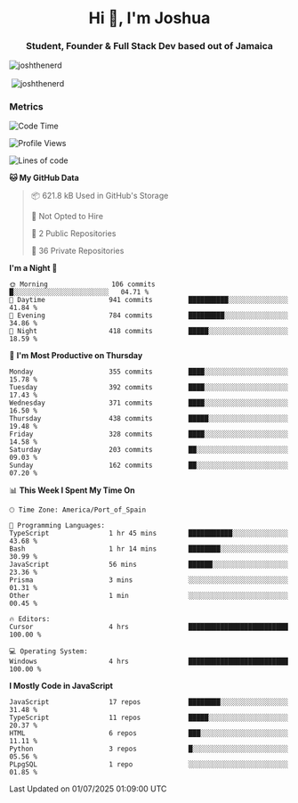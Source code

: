 <h1 align="center">Hi 👋, I'm Joshua</h1>
<h3 align="center">Student, Founder & Full Stack Dev based out of Jamaica</h3>

<p align="left"> <img src="https://komarev.com/ghpvc/?username=JoshTheDeveloperr" alt="joshthenerd" /> </p>

<p>&nbsp;<img align="center" src="https://github-readme-stats.vercel.app/api?username=JoshTheDeveloperr&show_icons=true&count_private=true" alt="joshthenerd" /></p>

### Metrics

<!--START_SECTION:waka-->
![Code Time](http://img.shields.io/badge/Code%20Time-1%2C350%20hrs%2026%20mins-blue)

![Profile Views](http://img.shields.io/badge/Profile%20Views-0-blue)

![Lines of code](https://img.shields.io/badge/From%20Hello%20World%20I%27ve%20Written-3.9%20million%20lines%20of%20code-blue)

**🐱 My GitHub Data** 

> 📦 621.8 kB Used in GitHub's Storage 
 > 
> 🚫 Not Opted to Hire
 > 
> 📜 2 Public Repositories 
 > 
> 🔑 36 Private Repositories 
 > 
**I'm a Night 🦉** 

```text
🌞 Morning                106 commits         █░░░░░░░░░░░░░░░░░░░░░░░░   04.71 % 
🌆 Daytime                941 commits         ██████████░░░░░░░░░░░░░░░   41.84 % 
🌃 Evening                784 commits         █████████░░░░░░░░░░░░░░░░   34.86 % 
🌙 Night                  418 commits         █████░░░░░░░░░░░░░░░░░░░░   18.59 % 
```
📅 **I'm Most Productive on Thursday** 

```text
Monday                   355 commits         ████░░░░░░░░░░░░░░░░░░░░░   15.78 % 
Tuesday                  392 commits         ████░░░░░░░░░░░░░░░░░░░░░   17.43 % 
Wednesday                371 commits         ████░░░░░░░░░░░░░░░░░░░░░   16.50 % 
Thursday                 438 commits         █████░░░░░░░░░░░░░░░░░░░░   19.48 % 
Friday                   328 commits         ████░░░░░░░░░░░░░░░░░░░░░   14.58 % 
Saturday                 203 commits         ██░░░░░░░░░░░░░░░░░░░░░░░   09.03 % 
Sunday                   162 commits         ██░░░░░░░░░░░░░░░░░░░░░░░   07.20 % 
```


📊 **This Week I Spent My Time On** 

```text
🕑︎ Time Zone: America/Port_of_Spain

💬 Programming Languages: 
TypeScript               1 hr 45 mins        ███████████░░░░░░░░░░░░░░   43.68 % 
Bash                     1 hr 14 mins        ████████░░░░░░░░░░░░░░░░░   30.99 % 
JavaScript               56 mins             ██████░░░░░░░░░░░░░░░░░░░   23.36 % 
Prisma                   3 mins              ░░░░░░░░░░░░░░░░░░░░░░░░░   01.31 % 
Other                    1 min               ░░░░░░░░░░░░░░░░░░░░░░░░░   00.45 % 

🔥 Editors: 
Cursor                   4 hrs               █████████████████████████   100.00 % 

💻 Operating System: 
Windows                  4 hrs               █████████████████████████   100.00 % 
```

**I Mostly Code in JavaScript** 

```text
JavaScript               17 repos            ████████░░░░░░░░░░░░░░░░░   31.48 % 
TypeScript               11 repos            █████░░░░░░░░░░░░░░░░░░░░   20.37 % 
HTML                     6 repos             ███░░░░░░░░░░░░░░░░░░░░░░   11.11 % 
Python                   3 repos             █░░░░░░░░░░░░░░░░░░░░░░░░   05.56 % 
PLpgSQL                  1 repo              ░░░░░░░░░░░░░░░░░░░░░░░░░   01.85 % 
```




 Last Updated on 01/07/2025 01:09:00 UTC
<!--END_SECTION:waka-->
